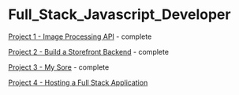 # Full_Stack_Javascript_Developer

[Project 1 - Image Processing API](https://github.com/dattgoswami/image-processing-api) - complete

[Project 2 - Build a Storefront Backend](https://github.com/dattgoswami/storefront-backend) - complete

[Project 3 - My Sore](https://github.com/dattgoswami/my-store) - complete

[Project 4 - Hosting a Full Stack Application](https://github.com/dattgoswami/udagram-hosting) 
